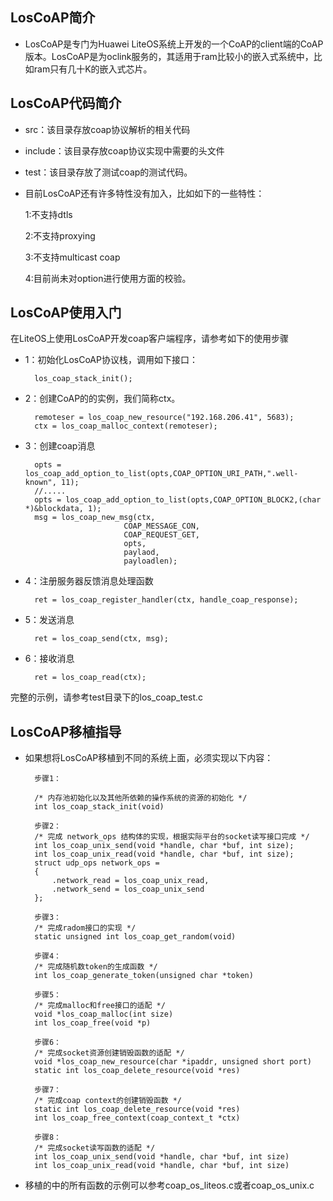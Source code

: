 ## LosCoAP简介
- LosCoAP是专门为Huawei LiteOS系统上开发的一个CoAP的client端的CoAP版本。LosCoAP是为oclink服务的，其适用于ram比较小的嵌入式系统中，比如ram只有几十K的嵌入式芯片。

## LosCoAP代码简介
- src：该目录存放coap协议解析的相关代码
- include：该目录存放coap协议实现中需要的头文件
- test：该目录存放了测试coap的测试代码。

- 目前LosCoAP还有许多特性没有加入，比如如下的一些特性：

    1:不支持dtls

    2:不支持proxying

    3:不支持multicast coap

    4:目前尚未对option进行使用方面的校验。
      


## LosCoAP使用入门

在LiteOS上使用LosCoAP开发coap客户端程序，请参考如下的使用步骤

- 1：初始化LosCoAP协议栈，调用如下接口：

		los_coap_stack_init(); 

- 2：创建CoAP的的实例，我们简称ctx。

		remoteser = los_coap_new_resource("192.168.206.41", 5683);
		ctx = los_coap_malloc_context(remoteser);

- 3：创建coap消息

		opts = los_coap_add_option_to_list(opts,COAP_OPTION_URI_PATH,".well-known", 11);
		//.....
		opts = los_coap_add_option_to_list(opts,COAP_OPTION_BLOCK2,(char *)&blockdata, 1);
		msg = los_coap_new_msg(ctx,
							COAP_MESSAGE_CON, 
							COAP_REQUEST_GET, 
							opts, 
							paylaod, 
							payloadlen);
- 4：注册服务器反馈消息处理函数

		ret = los_coap_register_handler(ctx, handle_coap_response);

- 5：发送消息

		ret = los_coap_send(ctx, msg);

- 6：接收消息

		ret = los_coap_read(ctx);

完整的示例，请参考test目录下的los_coap_test.c


## LosCoAP移植指导
- 如果想将LosCoAP移植到不同的系统上面，必须实现以下内容：

		步骤1：

		/* 内存池初始化以及其他所依赖的操作系统的资源的初始化 */
		int los_coap_stack_init(void)

		步骤2：
		/* 完成 network_ops 结构体的实现，根据实际平台的socket读写接口完成 */
		int los_coap_unix_send(void *handle, char *buf, int size);
		int los_coap_unix_read(void *handle, char *buf, int size);
		struct udp_ops network_ops = 
		{
		    .network_read = los_coap_unix_read,
			.network_send = los_coap_unix_send
		};

		步骤3：		
		/* 完成radom接口的实现 */
		static unsigned int los_coap_get_random(void)

		步骤4：
		/* 完成随机数token的生成函数 */
		int los_coap_generate_token(unsigned char *token)

		步骤5：
		/* 完成malloc和free接口的适配 */
		void *los_coap_malloc(int size)
		int los_coap_free(void *p)

		步骤6：
		/* 完成socket资源创建销毁函数的适配 */
		void *los_coap_new_resource(char *ipaddr, unsigned short port)
		static int los_coap_delete_resource(void *res)

		步骤7：
		/* 完成coap context的创建销毁函数 */
		static int los_coap_delete_resource(void *res)
		int los_coap_free_context(coap_context_t *ctx)

		步骤8：		
		/* 完成socket读写函数的适配 */
		int los_coap_unix_send(void *handle, char *buf, int size)
		int los_coap_unix_read(void *handle, char *buf, int size)

- 移植的中的所有函数的示例可以参考coap_os_liteos.c或者coap_os_unix.c






